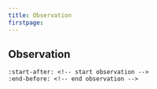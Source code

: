 ```yaml
---
title: Observation
firstpage:
---
```


## Observation

```{include} ../../README.md
:start-after: <!-- start observation -->
:end-before: <!-- end observation -->
```
